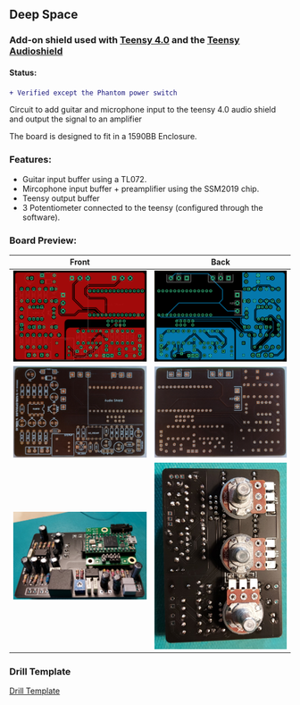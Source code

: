 ## Deep Space

### Add-on shield used with [Teensy 4.0](https://www.pjrc.com/store/teensy40.html) and the [Teensy Audioshield](https://www.pjrc.com/store/teensy3_audio.html)

#### Status:
```diff
+ Verified except the Phantom power switch
```

Circuit to add guitar and microphone input to the teensy 4.0 audio shield and output the signal to an amplifier 

The board is designed to fit in a 1590BB Enclosure.

### Features:

- Guitar input buffer using a TL072.
- Mircophone input buffer + preamplifier using the SSM2019 chip.
- Teensy output buffer
- 3 Potentiometer connected to the teensy (configured through the software).


### Board Preview: 

Front             |  Back
:-------------------------:|:-------------------------:
<img src="Photos/DeepSpace_Front.png?raw=true">  |  <img src="Photos/DeepSpace_Back.png?raw=true">
<img src="Photos/Deep_space_picf.jpg?raw=true">  |  <img src="Photos/Deep_space_picb.jpg?raw=true">
<img src="Photos/DeepSpaceAssembledFront.jpg?raw=true">  |  <img src="Photos/DeepSpaceAssembledBack.jpg?raw=true">

### Drill Template 

[Drill Template](Photos/DeepSpace_Drill.pdf)